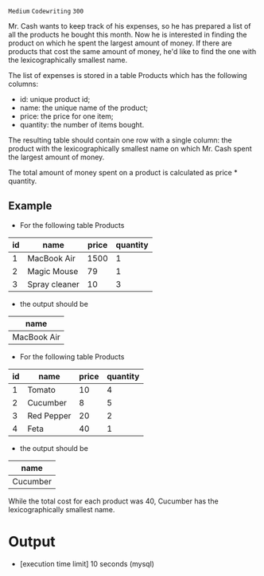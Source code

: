 `Medium`	`Codewriting` 	`300`

Mr. Cash wants to keep track of his expenses, so he has prepared a list of all the products he bought this month. Now he is interested in finding the product on which he spent the largest amount of money. If there are products that cost the same amount of money, he'd like to find the one with the lexicographically smallest name.

The list of expenses is stored in a table Products which has the following columns:

- id: unique product id;
- name: the unique name of the product;
- price: the price for one item;
- quantity: the number of items bought.

The resulting table should contain one row with a single column: the product with the lexicographically smallest name on which Mr. Cash spent the largest amount of money.

The total amount of money spent on a product is calculated as price * quantity.

## Example

- For the following table Products

| id	 | name | price | quantity |
|-----|----------------|-------|----------|
| 1   | MacBook Air    | 1500  | 1        |
| 2   | Magic Mouse    | 79    | 1        |
| 3   | Spray cleaner  | 10    | 3        |

- the output should be

| name        |
|-------------|
| MacBook Air |

- For the following table Products

| id | name       | price  | quantity |
|---|------------|--------|----------|
|1	| Tomato     | 10     | 4        |
|2	| Cucumber   | 8      | 5        |
|3	| Red Pepper | 20     | 2        |
|4	| Feta       | 40     | 1        |

- the output should be

| name     |
|----------|
| Cucumber |

  While the total cost for each product was 40, Cucumber has the lexicographically smallest name.

# Output
- [execution time limit] 10 seconds (mysql)

